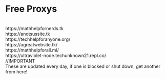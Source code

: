 # Free Proxys
<br>
https://mathhelpfornerds.tk
<br>
https://anotsussite.tk
<br>
https://techhelpforanyone.org/
<br>
https://agreatwebsite.tk/
<br>
https://mathhelpforall.ml/
<br>
https://ultraviolet-node.techunknown21.repl.co/
<br>
//IMPORTANT
<br>
These are updated every day, if one is blocked or shut down, get another from here!
